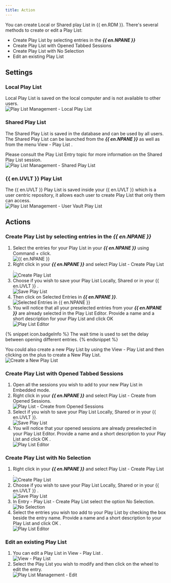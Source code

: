 ```yaml
---
title: Action
---
```

You can create Local or Shared play List in {{ en.RDM }}. There's several methods to create or edit a Play List:  

* Create Play List by selecting entries in the ***{{ en.NPANE }}*** 
* Create Play List with Opened Tabbed Sessions 
* Create Play List with No Selection 
* Edit an existing Play List 

## Settings 

### Local Play List 

Local Play List is saved on the local computer and is not available to other users.  
![Play List Management - Local Play List](https://webdevolutions.azureedge.net/docs/en/rdm/mac/clip10360.png) 

### Shared Play List  


The Shared Play List is saved in the database and can be used by all users. The Shared Play List can be launched from the ***{{ en.NPANE }}*** as well as from the menu View - Play List .  

Please consult the Play List Entry topic for more information on the Shared Play List session.  
![Play List Management - Shared Play List](https://webdevolutions.azureedge.net/docs/en/rdm/mac/clip10361.png) 

### {{ en.UVLT }} Play List 

The {{ en.UVLT }} Play List is saved inside your {{ en.UVLT }} which is a user centric repository, it allows each user to create Play List that only them can access.  
![Play List Management - User Vault Play List](https://webdevolutions.azureedge.net/docs/en/rdm/mac/clip10362.png) 

## Actions 

### Create Play List by selecting entries in the ***{{ en.NPANE }}***  

1. Select the entries for your Play List in your ***{{ en.NPANE }}*** using Command + click.  
![{{ en.NPANE }}](https://webdevolutions.azureedge.net/docs/en/rdm/mac/clip10111.png) 
1. Right click in your ***{{ en.NPANE }}*** and select Play List - Create Play List .  
![Create Play List](https://webdevolutions.azureedge.net/docs/en/rdm/mac/clip10363.png) 
1. Choose if you wish to save your Play List Locally, Shared or in your {{ en.UVLT }} .  
![Save Play List](https://webdevolutions.azureedge.net/docs/en/rdm/mac/clip10364.png) 
1. Then click on Selected Entries in ***{{ en.NPANE }}***.  
![Selected Entries in ***{{ en.NPANE }}***](https://webdevolutions.azureedge.net/docs/en/rdm/mac/clip10108.png) 
1. You will notice that all your preselected entries from your ***{{ en.NPANE }}*** are already selected in the Play List Editor. Provide a name and a short description for your Play List and click OK  
![Play List Editor](https://webdevolutions.azureedge.net/docs/en/rdm/mac/clip10365.png) 

{% snippet icon.badgeInfo %} 
The wait time is used to set the delay between opening different entries. 
{% endsnippet %}
 
You could also create a new Play List by using the View - Play List and then clicking on the plus to create a New Play List.  
![Create a New Play List](https://webdevolutions.azureedge.net/docs/en/rdm/mac/clip10366.png) 

### Create Play List with Opened Tabbed Sessions 

1. Open all the sessions you wish to add to your new Play List in Embedded mode. 
1. Right click in your ***{{ en.NPANE }}*** and select Play List - Create from Opened Sessions.  
![Play List - Create from Opened Sessions](https://webdevolutions.azureedge.net/docs/en/rdm/mac/clip10367.png) 
1. Select if you wish to save your Play List Locally, Shared or in your {{ en.UVLT }}.  
![Save Play List](https://webdevolutions.azureedge.net/docs/en/rdm/mac/clip10364.png) 
1. You will notice that your opened sessions are already preselected in your Play List Editor. Provide a name and a short description to your Play List and click OK .  
![Play List Editor](https://webdevolutions.azureedge.net/docs/en/rdm/mac/clip10368.png) 

### Create Play List with No Selection 

1. Right click in your ***{{ en.NPANE }}*** and select Play List - Create Play List .  
![Create Play List](https://webdevolutions.azureedge.net/docs/en/rdm/mac/clip10363.png) 
1. Choose if you wish to save your Play List Locally, Shared or in your {{ en.UVLT }} .  
![Save Play List](https://webdevolutions.azureedge.net/docs/en/rdm/mac/clip10364.png) 
1. In Entry - Play List - Create Play List select the option No Selection.  
![No Selection](https://webdevolutions.azureedge.net/docs/en/rdm/mac/clip10024.png) 
1. Select the entries you wish too add to your Play List by checking the box beside the entry name. Provide a name and a short description to your Play List and click OK .  
![Play List Editor](https://webdevolutions.azureedge.net/docs/en/rdm/mac/clip10025.png) 

### Edit an existing Play List 

1. You can edit a Play List in View - Play List .  
![View - Play List](https://webdevolutions.azureedge.net/docs/en/rdm/mac/clip10369.png) 
1. Select the Play List you wish to modify and then click on the wheel to edit the entry.  
![Play List Management - Edit](https://webdevolutions.azureedge.net/docs/en/rdm/mac/clip10114.png) 
